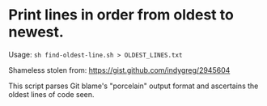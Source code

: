 # Print lines in order from oldest to newest.

Usage: `sh find-oldest-line.sh > OLDEST_LINES.txt`

Shameless stolen from: https://gist.github.com/indygreg/2945604

This script parses Git blame's "porcelain" output format and ascertains the oldest lines of code seen.
